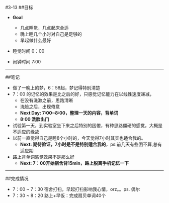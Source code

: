 
#3-13 
##目标
- **Goal**
    - 几点睡觉，几点起床合适
    - 晚上睡几个小时对自己是足够的
    - 早起做什么最好
    
- 睡觉时间 0：00
- 闹钟时间 7:00

---
##笔记
- 做了一晚上的梦，6：58起，梦记得特别清楚
- 7：00 的记忆的效果是比之后的好，只感觉记忆能力在以线性速度递减，
    - 在没有洗漱之前，思路清晰
    - 洗脸之后，出现倦意
    - **Next Day: 7:00~8:00，整理一天的内容，背单词**
    - **8:00 洗脸出门**
- 试验第一天，到实验室坐下来之后特别的困倦，有种思路僵硬的感觉，大概是不适应的缘故
- 以前一直觉得自己是睡8个小时的，今天觉得7小时其实也适合我的。
    - **Next: 期待验证，7小时是不是特别适合我的**，ps:前几天有些困不算,总有适应期
- 路上背单词感觉效果不是那么好
    - **Next: 7：00开始宿舍背15min，路上脱离手机记忆一下**

---
##完成情况
- 7：00 ~ 7：30 宿舍打扫，早起打扫影响我心情，orz。。ps. 偶尔
- 7：30 ~ 8：20 路上+早饭：完成扇贝单词40个
